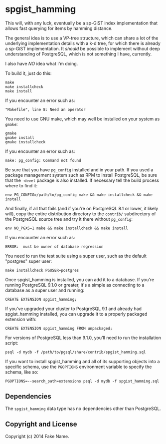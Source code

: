 spgist_hamming
==============

This will, with any luck, eventually be a sp-GiST index implementation that allows 
fast querying for items by hamming distance.

The general idea is to use a VP-tree structure, which can share a lot of the underlying 
implementation details with a k-d tree, for which there is already a sp-GiST 
implementation. It *should* be possible to implement without deep understanding of 
PostgreSQL, which is not something I have, currently.

I also have *NO* idea what I'm doing.


To build it, just do this:

    make
    make installcheck
    make install

If you encounter an error such as:

    "Makefile", line 8: Need an operator

You need to use GNU make, which may well be installed on your system as
`gmake`:

    gmake
    gmake install
    gmake installcheck

If you encounter an error such as:

    make: pg_config: Command not found

Be sure that you have `pg_config` installed and in your path. If you used a
package management system such as RPM to install PostgreSQL, be sure that the
`-devel` package is also installed. If necessary tell the build process where
to find it:

    env PG_CONFIG=/path/to/pg_config make && make installcheck && make install

And finally, if all that fails (and if you're on PostgreSQL 8.1 or lower, it
likely will), copy the entire distribution directory to the `contrib/`
subdirectory of the PostgreSQL source tree and try it there without
`pg_config`:

    env NO_PGXS=1 make && make installcheck && make install

If you encounter an error such as:

    ERROR:  must be owner of database regression

You need to run the test suite using a super user, such as the default
"postgres" super user:

    make installcheck PGUSER=postgres

Once spgist_hamming is installed, you can add it to a database. If you're running
PostgreSQL 9.1.0 or greater, it's a simple as connecting to a database as a
super user and running:

    CREATE EXTENSION spgist_hamming;

If you've upgraded your cluster to PostgreSQL 9.1 and already had spgist_hamming
installed, you can upgrade it to a properly packaged extension with:

    CREATE EXTENSION spgist_hamming FROM unpackaged;

For versions of PostgreSQL less than 9.1.0, you'll need to run the
installation script:

    psql -d mydb -f /path/to/pgsql/share/contrib/spgist_hamming.sql

If you want to install spgist_hamming and all of its supporting objects into a specific
schema, use the `PGOPTIONS` environment variable to specify the schema, like
so:

    PGOPTIONS=--search_path=extensions psql -d mydb -f spgist_hamming.sql

Dependencies
------------
The `spgist_hamming` data type has no dependencies other than PostgreSQL.

Copyright and License
---------------------

Copyright (c) 2014 Fake Name.

